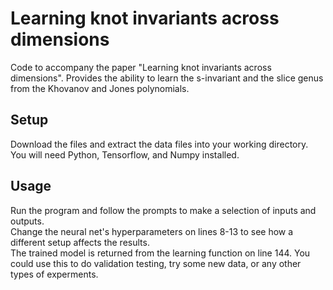 # Learning knot invariants across dimensions
Code to accompany the paper "Learning knot invariants across dimensions". Provides the ability to learn the s-invariant and the slice genus from the Khovanov and Jones polynomials. 

## Setup
Download the files and extract the data files into your working directory. <br>
You will need Python, Tensorflow, and Numpy installed. <br>

## Usage
Run the program and follow the prompts to make a selection of inputs and outputs. <br>
Change the neural net's hyperparameters on lines 8-13 to see how a different setup affects the results. <br>
The trained model is returned from the learning function on line 144. You could use this to do validation testing, try some new data, or any other types of experments.
